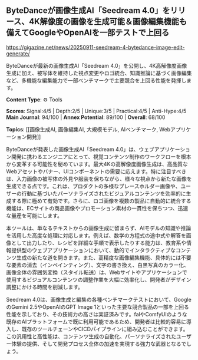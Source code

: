 ## ByteDanceが画像生成AI「Seedream 4.0」をリリース、4K解像度の画像を生成可能＆画像編集機能も備えてGoogleやOpenAIを一部テストで上回る

https://gigazine.net/news/20250911-seedream-4-bytedance-image-edit-generate/

ByteDanceが最新の画像生成AI「Seedream 4.0」を公開し、4K高解像度画像生成に加え、被写体を維持した視点変更やロゴ統合、知識推論に基づく画像編集など、多機能な編集能力で一部ベンチマークで主要競合を上回る性能を発揮します。

**Content Type**: ⚙️ Tools

**Scores**: Signal:4/5 | Depth:2/5 | Unique:3/5 | Practical:4/5 | Anti-Hype:4/5
**Main Journal**: 94/100 | **Annex Potential**: 89/100 | **Overall**: 68/100

**Topics**: [[画像生成AI, 画像編集AI, 大規模モデル, AIベンチマーク, Webアプリケーション開発]]

ByteDanceが発表した画像生成AI「Seedream 4.0」は、ウェブアプリケーション開発に携わるエンジニアにとって、視覚コンテンツ制作のワークフローを根本から変革する可能性を秘めています。最大4Kの高解像度画像生成は、高品質なWebアセットやバナー、UIコンポーネントの需要に応えます。特に注目すべきは、入力画像の被写体の外見や服装を保ちながら、様々な視点から新たな画像を生成できる点です。これは、プロダクトの多様なプレースホルダー画像や、ユーザーの行動に基づいたパーソナライズされたビジュアルコンテンツを効率的に生成する際に極めて有効です。さらに、ロゴ画像を複数の製品に自動的に統合する機能は、ECサイトの商品画像やプロモーション素材の一貫性を保ちつつ、迅速な量産を可能にします。

本ツールは、単なるテキストからの画像生成に留まらず、AIモデルの知識や推論を活用した高度な処理に対応します。例えば、数学の方程式の途中式や解答を画像として出力したり、レシピを詳細な手順で表示したりする能力は、教育系や情報提供型のウェブアプリケーションにおいて、動的でインタラクティブなコンテンツ生成の新たな道を開きます。また、高精度な画像編集機能、具体的には不要な要素の消去（インペインティング）、文字の書き換え、白黒写真のカラー化、画像全体の雰囲気変換（スタイル転送）は、Webサイトやアプリケーションで使用するビジュアルコンテンツの調整作業を大幅に効率化し、開発者がデザイン調整にかける時間を削減します。

Seedream 4.0は、画像生成と編集の各種ベンチマークテストにおいて、GoogleのGemini 2.5やOpenAIのGPT Image 1といった主要な競合製品の一部を上回る性能を示しており、その技術力の高さは実証済みです。falやComfyUIのような既存のAIプラットフォームで既に利用可能であるため、開発者は比較的容易に導入し、既存のツールチェーンやCICDパイプラインに組み込むことができます。この汎用性と高性能は、コンテンツ生成の自動化、パーソナライズされたユーザー体験の提供、そして開発プロセス全体の加速を実現する強力な武器となるでしょう。